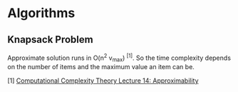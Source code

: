 # Algorithms

## Knapsack Problem

Approximate solution runs in O(n<sup>2</sup> v<sub>max</sub>) <sup>[1]</sup>. So the time complexity depends on the number of items and the maximum value an item can be.

[1] [Computational Complexity Theory
Lecture 14: Approximability](https://noppa.aalto.fi/noppa/kurssi/t-79.5103/luennot/T-79_5103_lecture_14.pdf)
